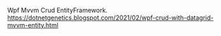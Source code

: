 Wpf Mvvm Crud EntityFramework.
<https://dotnetgenetics.blogspot.com/2021/02/wpf-crud-with-datagrid-mvvm-entity.html>
